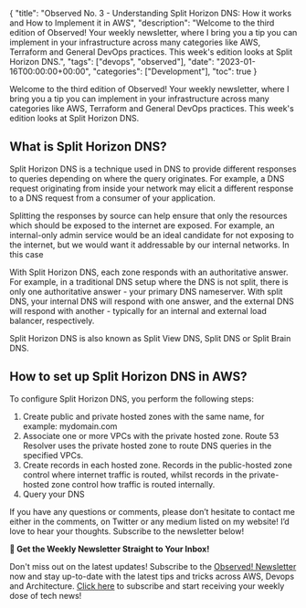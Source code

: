 {
    "title": "Observed No. 3 - Understanding Split Horizon DNS: How it works and How to Implement it in AWS",
    "description": "Welcome to the third edition of Observed! Your weekly newsletter, where I bring you a tip you can implement in your infrastructure across many categories like AWS, Terraform and General DevOps practices. This week's edition looks at Split Horizon DNS.",
    "tags": ["devops", "observed"],
    "date": "2023-01-16T00:00:00+00:00",
    "categories": ["Development"],
    "toc": true
}

Welcome to the third edition of Observed! Your weekly newsletter, where I bring you a tip you can implement in your infrastructure across many categories like AWS, Terraform and General DevOps practices. This week's edition looks at Split Horizon DNS.
<!-- more -->

## What is Split Horizon DNS?

Split Horizon DNS is a technique used in DNS to provide different responses to queries depending on where the query originates. For example, a DNS request originating from inside your network may elicit a different response to a DNS request from a consumer of your application.

Splitting the responses by source can help ensure that only the resources which should be exposed to the internet are exposed. For example, an internal-only admin service would be an ideal candidate for not exposing to the internet, but we would want it addressable by our internal networks. In this case

With Split Horizon DNS, each zone responds with an authoritative answer. For example, in a traditional DNS setup where the DNS is not split, there is only one authoritative answer - your primary DNS nameserver. With split DNS, your internal DNS will respond with one answer, and the external DNS will respond with another - typically for an internal and external load balancer, respectively.

Split Horizon DNS is also known as Split View DNS, Split DNS or Split Brain DNS.

## How to set up Split Horizon DNS in AWS?

To configure Split Horizon DNS, you perform the following steps:

1. Create public and private hosted zones with the same name, for example: mydomain.com
1. Associate one or more VPCs with the private hosted zone. Route 53 Resolver uses the private hosted zone to route DNS queries in the specified VPCs.
1. Create records in each hosted zone. Records in the public-hosted zone control where internet traffic is routed, whilst records in the private-hosted zone control how traffic is routed internally.
1. Query your DNS

If you have any questions or comments, please don’t hesitate to contact me either in the comments, on Twitter or any medium listed on my website! I’d love to hear your thoughts. Subscribe to the newsletter below!

**📣 Get the Weekly Newsletter Straight to Your Inbox!**

Don't miss out on the latest updates! Subscribe to the [Observed! Newsletter](https://news.codewithstu.tv) now and stay up-to-date with the latest tips and tricks across AWS, Devops and Architecture. [Click here](https://news.codewithstu.tv) to subscribe and start receiving your weekly dose of tech news!
